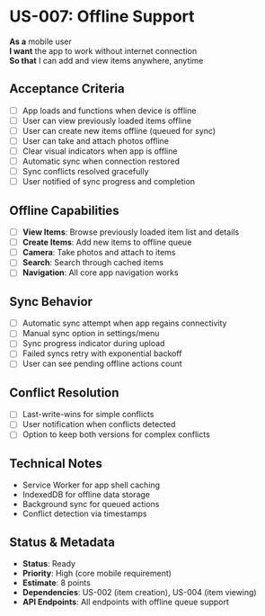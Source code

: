 # US-007: Offline Support

**As a** mobile user  
**I want** the app to work without internet connection  
**So that** I can add and view items anywhere, anytime

## Acceptance Criteria

- [ ] App loads and functions when device is offline
- [ ] User can view previously loaded items offline
- [ ] User can create new items offline (queued for sync)
- [ ] User can take and attach photos offline
- [ ] Clear visual indicators when app is offline
- [ ] Automatic sync when connection restored
- [ ] Sync conflicts resolved gracefully
- [ ] User notified of sync progress and completion

## Offline Capabilities

- [ ] **View Items**: Browse previously loaded item list and details
- [ ] **Create Items**: Add new items to offline queue
- [ ] **Camera**: Take photos and attach to items
- [ ] **Search**: Search through cached items
- [ ] **Navigation**: All core app navigation works

## Sync Behavior

- [ ] Automatic sync attempt when app regains connectivity
- [ ] Manual sync option in settings/menu
- [ ] Sync progress indicator during upload
- [ ] Failed syncs retry with exponential backoff
- [ ] User can see pending offline actions count

## Conflict Resolution

- [ ] Last-write-wins for simple conflicts
- [ ] User notification when conflicts detected
- [ ] Option to keep both versions for complex conflicts

## Technical Notes

- Service Worker for app shell caching
- IndexedDB for offline data storage
- Background sync for queued actions
- Conflict detection via timestamps

## Status & Metadata

- **Status**: Ready
- **Priority**: High (core mobile requirement)
- **Estimate**: 8 points
- **Dependencies**: US-002 (item creation), US-004 (item viewing)
- **API Endpoints**: All endpoints with offline queue support
